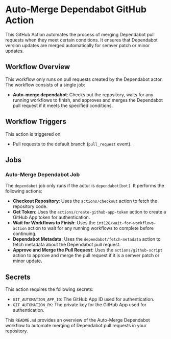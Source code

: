 # Auto-Merge Dependabot GitHub Action

This GitHub Action automates the process of merging Dependabot pull requests when they meet certain conditions. It ensures that Dependabot version updates are merged automatically for semver patch or minor updates.

## Workflow Overview

This workflow only runs on pull requests created by the Dependabot actor. The workflow consists of a single job:

- **Auto-merge dependabot**: Checks out the repository, waits for any running workflows to finish, and approves and merges the Dependabot pull request if it meets the specified conditions.

## Workflow Triggers

This action is triggered on:

- Pull requests to the default branch (`pull_request` event).

## Jobs

### Auto-Merge Dependabot Job

The `dependabot` job only runs if the actor is `dependabot[bot]`. It performs the following actions:

- **Checkout Repository**: Uses the `actions/checkout` action to fetch the repository code.
- **Get Token**: Uses the `actions/create-github-app-token` action to create a GitHub App token for authentication.
- **Wait for Workflows to Finish**: Uses the `int128/wait-for-workflows-action` action to wait for any running workflows to complete before continuing.
- **Dependabot Metadata**: Uses the `dependabot/fetch-metadata` action to fetch metadata about the Dependabot pull request.
- **Approve and Merge the Pull Request**: Uses the `actions/github-script` action to approve and merge the pull request if it is a semver patch or minor update.

## Secrets

This action requires the following secrets:

- `GIT_AUTOMATION_APP_ID`: The GitHub App ID used for authentication.
- `GIT_AUTOMATION_PK`: The private key for the GitHub App used for authentication.

This `README.md` provides an overview of the Auto-Merge Dependabot workflow to automate merging of Dependabot pull requests in your repository.
